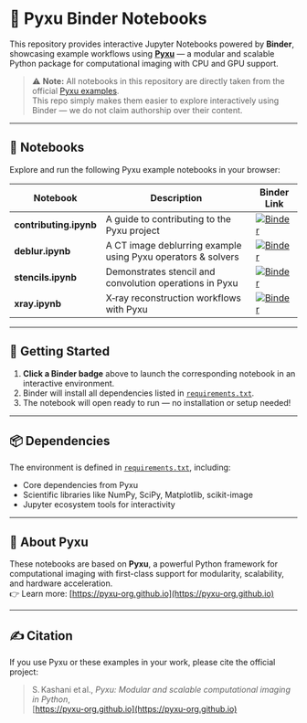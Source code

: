 # 🧪 Pyxu Binder Notebooks

This repository provides interactive Jupyter Notebooks powered by **Binder**, showcasing example workflows using **[Pyxu](https://pyxu-org.github.io/)** — a modular and scalable Python package for computational imaging with CPU and GPU support.

> ⚠️ **Note:** All notebooks in this repository are directly taken from the official [Pyxu examples](https://github.com/pyxu-org/pyxu/tree/master/doc/examples).  
> This repo simply makes them easier to explore interactively using Binder — we do not claim authorship over their content.

---

## 📂 Notebooks

Explore and run the following Pyxu example notebooks in your browser:

| Notebook | Description | Binder Link |
|---------|-------------|-------------|
| **contributing.ipynb** | A guide to contributing to the Pyxu project | [![Binder](https://mybinder.org/badge_logo.svg)](https://mybinder.org/v2/gh/qchapp/pyxu-binder/main?filepath=notebooks/contributing.ipynb) |
| **deblur.ipynb** | A CT image deblurring example using Pyxu operators & solvers | [![Binder](https://mybinder.org/badge_logo.svg)](https://mybinder.org/v2/gh/qchapp/pyxu-binder/main?filepath=notebooks/deblur.ipynb) |
| **stencils.ipynb** | Demonstrates stencil and convolution operations in Pyxu | [![Binder](https://mybinder.org/badge_logo.svg)](https://mybinder.org/v2/gh/qchapp/pyxu-binder/main?filepath=notebooks/stencils.ipynb) |
| **xray.ipynb** | X‑ray reconstruction workflows with Pyxu | [![Binder](https://mybinder.org/badge_logo.svg)](https://mybinder.org/v2/gh/qchapp/pyxu-binder/main?filepath=notebooks/xray.ipynb) |

---

## 🚀 Getting Started

1. **Click a Binder badge** above to launch the corresponding notebook in an interactive environment.
2. Binder will install all dependencies listed in [`requirements.txt`](requirements.txt).
3. The notebook will open ready to run — no installation or setup needed!

---

## 📦 Dependencies

The environment is defined in [`requirements.txt`](requirements.txt), including:
- Core dependencies from Pyxu
- Scientific libraries like NumPy, SciPy, Matplotlib, scikit-image
- Jupyter ecosystem tools for interactivity

---

## 🔗 About Pyxu

These notebooks are based on **Pyxu**, a powerful Python framework for computational imaging with first-class support for modularity, scalability, and hardware acceleration.  
👉 Learn more: [https://pyxu-org.github.io](https://pyxu-org.github.io)

---

## ✍️ Citation

If you use Pyxu or these examples in your work, please cite the official project:

> S. Kashani et al., *Pyxu: Modular and scalable computational imaging in Python*,  
> [https://pyxu-org.github.io](https://pyxu-org.github.io)
